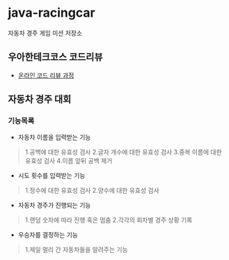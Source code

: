 # java-racingcar
자동차 경주 게임 미션 저장소

## 우아한테크코스 코드리뷰
* [온라인 코드 리뷰 과정](https://github.com/woowacourse/woowacourse-docs/blob/master/maincourse/README.md)

## 자동차 경주 대회
### 기능목록
* 자동차 이름을 입력받는 기능
> 1.공백에 대한 유효성 검사
> 2.글자 개수에 대한 유효성 검사
> 3.중복 이름에 대한 유효성 검사
> 4.이름 앞뒤 공백 제거
* 시도 횟수를 입력받는 기능
> 1.정수에 대한 유효성 검사
> 2.양수에 대한 유효성 검사
* 자동차 경주가 진행되는 기능
> 1.랜덤 숫자에 따라 진행 혹은 멈춤
> 2.각각의 회차별 경주 상황 기록
* 우승자를 결정하는 기능
> 1.제일 멀리 간 자동차들을 알려주는 기능

